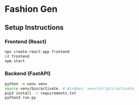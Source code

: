 # Fashion Gen

## Setup Instructions

### Frontend (React)
```bash
npx create-react-app frontend
cd frontend
npm start
```

### Backend (FastAPI)
```bash
python -m venv venv
source venv/bin/activate  # Windows: venv\Scripts\activate
pip3 install -r requirements.txt 
python3 run.py
```